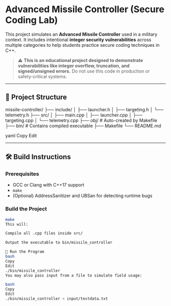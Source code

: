 # Advanced Missile Controller (Secure Coding Lab)

This project simulates an **Advanced Missile Controller** used in a military context. It includes intentional **integer security vulnerabilities** across multiple categories to help students practice secure coding techniques in C++.

> ⚠️ **This is an educational project designed to demonstrate vulnerabilities like integer overflow, truncation, and signed/unsigned errors.** Do not use this code in production or safety-critical systems.

---

## 🔧 Project Structure

missile-controller/
├── include/
│ ├── launcher.h
│ ├── targeting.h
│ └── telemetry.h
├── src/
│ ├── main.cpp
│ ├── launcher.cpp
│ ├── targeting.cpp
│ └── telemetry.cpp
├── obj/ # Auto-created by Makefile
├── bin/ # Contains compiled executable
├── Makefile
└── README.md

yaml
Copy
Edit

---

## 🛠️ Build Instructions

### Prerequisites

- GCC or Clang with C++17 support
- `make`
- (Optional) AddressSanitizer and UBSan for detecting runtime bugs

### Build the Project

```bash
make
This will:

Compile all .cpp files inside src/

Output the executable to bin/missile_controller

🚀 Run the Program
bash
Copy
Edit
./bin/missile_controller
You may also pass input from a file to simulate field usage:

bash
Copy
Edit
./bin/missile_controller < input/testdata.txt